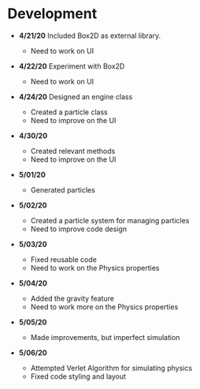 # Development
- **4/21/20** Included Box2D as external library.
    - Need to work on UI

- **4/22/20** Experiment with Box2D
    - Need to work on UI

- **4/24/20** Designed an engine class
    - Created a particle class
    - Need to improve on the UI

- **4/30/20**
    - Created relevant methods
    - Need to improve on the UI

- **5/01/20**
    - Generated particles
    
- **5/02/20**
    - Created a particle system for managing particles
    - Need to improve code design
    
- **5/03/20**
    - Fixed reusable code
    - Need to work on the Physics properties

- **5/04/20**
    - Added the gravity feature
    - Need to work more on the Physics properties

- **5/05/20**
    - Made improvements, but imperfect simulation

- **5/06/20**
    - Attempted Verlet Algorithm for simulating physics
    - Fixed code styling and layout